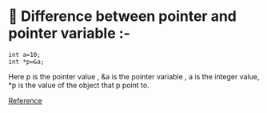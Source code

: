 # 🐌 Difference between pointer and pointer variable :- 

    int a=10;
    int *p=&a;
    
Here p is the pointer value ,
&a is the pointer variable , 
a is the integer value,
*p is the value of the object that p point to.

[Reference](https://stackoverflow.com/questions/17643036/whats-the-difference-between-a-pointer-and-a-pointer-variable#:~:text=a%20pointer%20is%20nothing%20more,that%20p%20points%20to%20i%20.)
